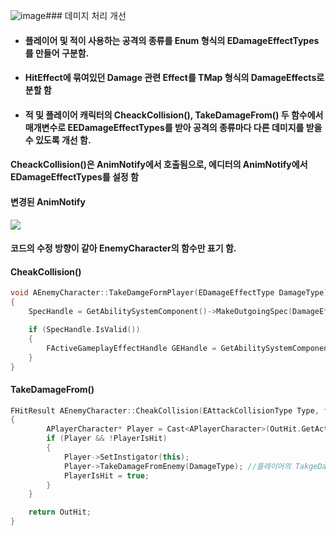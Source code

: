 ![image](https://github.com/kimeorua/portfolio/assets/96713052/76ccae24-3c7a-4110-83c3-b20398461209)### 데미지 처리 개선
+ #### 플레이어 및 적이 사용하는 공격의 종류를 Enum 형식의 EDamageEffectTypes를 만들어 구분함.
+ #### HitEffect에 묶여있던 Damage 관련 Effect를 TMap 형식의 DamageEffects로 분할 함
+ #### 적 및 플레이어 캐릭터의 CheackCollision(), TakeDamageFrom() 두 함수에서 매개변수로 EEDamageEffectTypes를 받아 공격의 종류마다 다른 데미지를 받을 수 있도록 개선 함.

#### CheackCollision()은 AnimNotify에서 호출됨으로, 에디터의 AnimNotify에서 EDamageEffectTypes를 설정 함

#### 변경된 AnimNotify
![](https://github.com/kimeorua/portfolio/blob/main/img/%EB%8D%B0%EB%AF%B8%EC%A7%80%EA%B0%9C%EC%84%A0%EB%85%B8%ED%8B%B0%ED%8C%8C%EC%9D%B4.PNG?raw=true)

#### 코드의 수정 방향이 같아 EnemyCharacter의 함수만 표기 함.
#### CheakCollision()

```cpp
void AEnemyCharacter::TakeDamgeFormPlayer(EDamageEffectType DamageType) //EDamageEffectType을 받아 어떤 데미지를 입을지 판단
{
	SpecHandle = GetAbilitySystemComponent()->MakeOutgoingSpec(DamageEffects[DamageType], 1, EffectContext); // 매개변수로 받은 데미지 타입에 일치하는 DamageEffect를 작동 시킴

	if (SpecHandle.IsValid())
	{
		FActiveGameplayEffectHandle GEHandle = GetAbilitySystemComponent()->ApplyGameplayEffectSpecToSelf(*SpecHandle.Data.Get());
	}
}
```

#### TakeDamageFrom()

```cpp
FHitResult AEnemyCharacter::CheakCollision(EAttackCollisionType Type, float Range, EDamageEffectType DamageType) // 공격 판정에 EDamageEffectType변수 추가
{
		APlayerCharacter* Player = Cast<APlayerCharacter>(OutHit.GetActor());
		if (Player && !PlayerIsHit)
		{
			Player->SetInstigator(this);
			Player->TakeDamageFromEnemy(DamageType); //플레이어의 TakgeDamgeFrom()함수에 전달
			PlayerIsHit = true;
		}
	}

	return OutHit;
}
```

